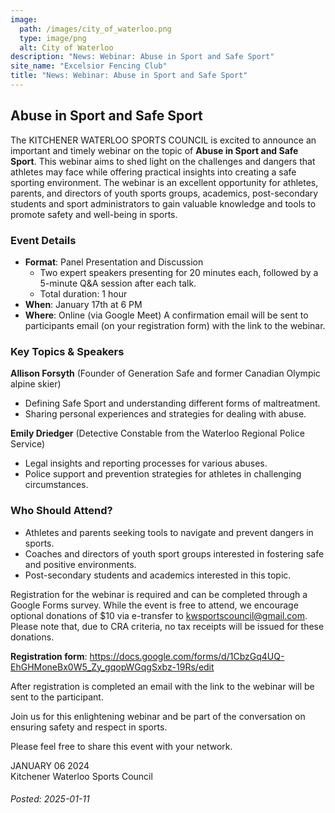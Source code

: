 ```yaml
---
image:
  path: /images/city_of_waterloo.png
  type: image/png
  alt: City of Waterloo
description: "News: Webinar: Abuse in Sport and Safe Sport"
site_name: "Excelsior Fencing Club"
title: "News: Webinar: Abuse in Sport and Safe Sport"
---
```


## Abuse in Sport and Safe Sport

The KITCHENER WATERLOO SPORTS COUNCIL is excited to announce an important and timely webinar on the topic of **Abuse in Sport and Safe Sport**. This webinar aims to shed light on the challenges and dangers that athletes may face while offering practical insights into creating a safe sporting environment. The webinar is an excellent opportunity for athletes, parents, and directors of youth sports groups, academics, post-secondary students and sport administrators to gain valuable knowledge and tools to promote safety and well-being in sports.

### Event Details

- **Format**: Panel Presentation and Discussion
	- Two expert speakers presenting for 20 minutes each, followed by a 5-minute Q&A session after each talk.
	- Total duration: 1 hour
- **When**: January 17th at 6 PM
- **Where**: Online (via Google Meet) A confirmation email will be sent to participants email (on your registration form) with the link to the webinar.

### Key Topics & Speakers

**Allison Forsyth** (Founder of Generation Safe and former Canadian Olympic alpine skier)

- Defining Safe Sport and understanding different forms of maltreatment.
- Sharing personal experiences and strategies for dealing with abuse.

**Emily Driedger** (Detective Constable from the Waterloo Regional Police Service)

- Legal insights and reporting processes for various abuses.
- Police support and prevention strategies for athletes in challenging circumstances.

### Who Should Attend?

- Athletes and parents seeking tools to navigate and prevent dangers in sports.
- Coaches and directors of youth sport groups interested in fostering safe and positive environments.
- Post-secondary students and academics interested in this topic.

Registration for the webinar is required and can be completed through a Google Forms survey. While the event is free to attend, we encourage optional donations of $10 via e-transfer to [kwsportscouncil@gmail.com](mailto:kwsportscouncil@gmail.com). Please note that, due to CRA criteria, no tax receipts will be issued for these donations.

**Registration form**: <A HREF="https://docs.google.com/forms/d/1CbzGq4UQ-EhGHMoneBx0W5_Zy_gqopWGqgSxbz-19Rs/edit" TARGET="_blank">https://docs.google.com/forms/d/1CbzGq4UQ-EhGHMoneBx0W5_Zy_gqopWGqgSxbz-19Rs/edit</A>

After registration is completed an email with the link to the webinar will be sent to the participant.

Join us for this enlightening webinar and be part of the conversation on ensuring safety and respect in sports.

Please feel free to share this event with your network.

JANUARY 06 2024  
Kitchener Waterloo Sports Council

###### Posted: 2025-01-11

